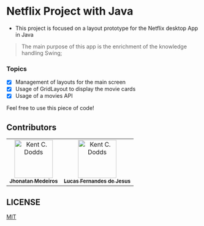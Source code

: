 
# Netflix Project with Java

- This project is focused on a layout prototype for the Netflix desktop App in Java

> The main purpose of this app is the enrichment of the knowledge handling Swing;

### Topics

- [x] Management of layouts for the main screen<br>
- [x] Usage of GridLayout to display the movie cards<br>
- [x] Usage of a movies API

Feel free to use this piece of code!

## Contributors

<!-- ALL-CONTRIBUTORS-LIST:START - Do not remove or modify this section -->
<!-- prettier-ignore -->
<table><tr><td align="center"><a href="https://github.com/jhonatanmedeiros"><img src="https://avatars1.githubusercontent.com/u/29604104?s=460&v=4" width="100px;" alt="Kent C. Dodds"/><br /><sub><b>Jhonatan Medeiros</b></sub></td>
<td align="center"><a href="https://github.com/madeofsky"><img src="https://avatars2.githubusercontent.com/u/44444770?s=460&v=4" width="100px;" alt="Kent C. Dodds"/><br /><sub><b>Lucas Fernandes de Jesus</b></sub></td></tr></table>
<!-- ALL-CONTRIBUTORS-LIST:END -->

## LICENSE

[MIT](LICENSE)
